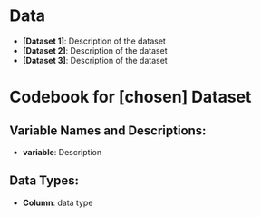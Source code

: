 # Data
-   **[Dataset 1]**: Description of the dataset 
-   **[Dataset 2]**: Description of the dataset 
-   **[Dataset 3]**: Description of the dataset 

# Codebook for [chosen] Dataset

## Variable Names and Descriptions:

-   **variable**: Description

## Data Types:

-   **Column**: data type



